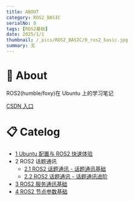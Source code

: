 ```yaml
---
title: ABOUT
category: ROS2_BASIC
serialNo: 0
tags: [ROS2基础]
date: 2025/1/1
thumbnail: /_pics/ROS2_BASIC/0_ros2_basic.jpg
summary: 无
---
```


# 📝 About

ROS2(humble/foxy)在 Ubuntu 上的学习笔记

[CSDN 入口](https://blog.csdn.net/qq_42727752/article/details/130276765)

# 📋 Catelog

- [1 Ubuntu 配置与 ROS2 快速体验](/ros2_basic/2023-02-01-1_1_Ubuntu%E9%85%8D%E7%BD%AE%E4%B8%8EROS2%E5%BF%AB%E9%80%9F%E4%BD%93%E9%AA%8C.html)
- 2 ROS2 话题通讯
  - [2.1 ROS2 话题通讯 - 话题通讯基础](http://127.0.0.1:4000/ros2_basic/2023-02-02-2_1_ROS2%E8%AF%9D%E9%A2%98%E9%80%9A%E8%AE%AF%E5%9F%BA%E7%A1%80.html)
  - [2.2 ROS2 话题通讯 - 话题通讯进阶](http://127.0.0.1:4000/ros2_basic/2023-02-03-2_2_ROS2%E8%AF%9D%E9%A2%98%E9%80%9A%E8%AE%AF%E6%8F%90%E5%8D%87.html)
- [3 ROS2 服务通讯基础](http://127.0.0.1:4000/ros2_basic/2023-02-04-3_1_ROS2%E6%9C%8D%E5%8A%A1%E9%80%9A%E8%AE%AF.html)
- [4 ROS2 节点参数基础](http://127.0.0.1:4000/ros2_basic/2023-02-05-4_1_ROS2%E5%8F%82%E6%95%B0%E6%9C%8D%E5%8A%A1%E5%99%A8.html)
